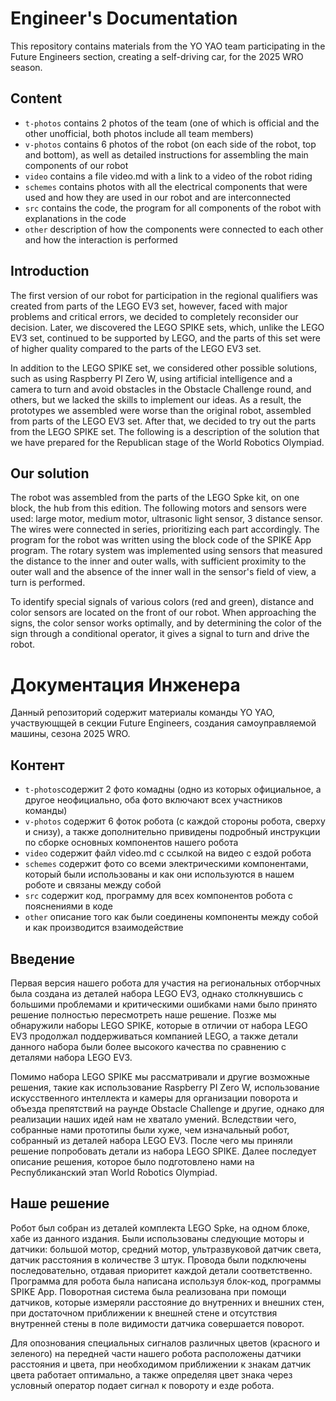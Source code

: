 
Engineer's Documentation
====

 This repository contains materials from the YO YAO team participating in the Future Engineers section, creating a self-driving car, for the 2025 WRO season.

 ## Content

* `t-photos` contains 2 photos of the team (one of which is official and the other unofficial, both photos include all team members)
* `v-photos` contains 6 photos of the robot (on each side of the robot, top and bottom), as well as detailed instructions for assembling the main components of our robot
* `video` contains a file video.md with a link to a video of the robot riding
* `schemes` contains photos with all the electrical components that were used and how they are used in our robot and are interconnected
* `src` contains the code, the program for all components of the robot with explanations in the code
* `other` description of how the components were connected to each other and how the interaction is performed

## Introduction

 The first version of our robot for participation in the regional qualifiers was created from parts of the LEGO EV3 set, however, faced with major problems and critical errors, we decided to completely reconsider our decision. Later, we discovered the LEGO SPIKE sets, which, unlike the LEGO EV3 set, continued to be supported by LEGO, and the parts of this set were of higher quality compared to the parts of the LEGO EV3 set. 
 
 In addition to the LEGO SPIKE set, we considered other possible solutions, such as using Raspberry PI Zero W, using artificial intelligence and a camera to turn and avoid obstacles in the Obstacle Challenge round, and others, but we lacked the skills to implement our ideas. As a result, the prototypes we assembled were worse than the original robot, assembled from parts of the LEGO EV3 set. After that, we decided to try out the parts from the LEGO SPIKE set. The following is a description of the solution that we have prepared for the Republican stage of the World Robotics Olympiad.
 
 ## Our solution   
 
 The robot was assembled from the parts of the LEGO Spke kit, on one block, the hub from this edition. The following motors and sensors were used: large motor, medium motor, ultrasonic light sensor, 3 distance sensor. The wires were connected in series, prioritizing each part accordingly. The program for the robot was written using the block code of the SPIKE App program. The rotary system was implemented using sensors that measured the distance to the inner and outer walls, with sufficient proximity to the outer wall and the absence of the inner wall in the sensor's field of view, a turn is performed.
 
 To identify special signals of various colors (red and green), distance and color sensors are located on the front of our robot. When approaching the signs, the color sensor works optimally, and by determining the color of the sign through a conditional operator, it gives a signal to turn and drive the robot.


 Документация Инженера
====

 Данный репозиторий содержит материалы команды YO YAO, участвующщей в секции Future Engineers, создания самоуправляемой машины, сезона 2025 WRO.

 ## Контент

* `t-photos`содержит 2 фото комадны (одно из которых официальное, а другое неофициально, оба фото включают всех участников команды)
* `v-photos` содержит 6 фоток робота (с каждой стороны робота, сверху и снизу), а также дополнительно привидены подробный инструкции по сборке основных компонентов нашего робота
* `video` содержит файл video.md с ссылкой на видео с ездой робота
* `schemes` содержит фото со всеми электрическими компонентами, который были использованы и как они используются в нашем роботе и связаны между собой
* `src` содержит код, программу для всех компонентов робота с пояснениями в коде
* `other` описание того как были соединены компоненты между собой и как производится взаимодействие

 ## Введение

 Первая версия нашего робота для участия на региональных отборчных была создана из деталей набора LEGO EV3, однако столкнувшись с большими проблемами и критическими ошибками нами было принято решение полностью пересмотреть наше решение. Позже мы обнаружили наборы LEGO SPIKE, которые в отличии от набора LEGO EV3 продолжал поддерживаться компанией LEGO, а также детали данного набора были более высокого качества по сравнению с деталями набора LEGO EV3. 
 
 Помимо набора LEGO SPIKE мы рассматривали и другие возможные решения, такие как использование Raspberry PI Zero W, использование искусственного интеллекта и камеры для организации поворота и объезда препятствий на раунде Obstacle Challenge и другие, однако для реализации наших идей нам не хватало умений. Вследствии чего, собранные нами прототипы были хуже, чем изначальный робот, собранный из деталей набора LEGO EV3. После чего мы приняли решение попробовать детали из набора LEGO SPIKE. Далее последует описание решения, которое было подготовлено нами на Республиканский этап World Robotics Olympiad.   
 
 ## Наше решение

 Робот был собран из деталей комплекта LEGO Spke, на одном блоке, хабе из данного издания. Были использованы следующие моторы и датчики: большой мотор, средний мотор, ультразвуковой датчик света, датчик расстояния в количестве 3 штук. Провода были подключены последовательно, отдавая приоритет каждой детали соответственно. Программа для робота была написана используя блок-код, программы SPIKE App. Поворотная система была реализована при помощи датчиков, которые измеряли расстояние до внутренних и внешних стен, при достаточном приближении к внешней стене и отсутствия внутренней стены в поле видимости датчика совершается поворот.
 
 Для опознования специальных сигналов различных цветов (красного и зеленого) на передней части нашего робота расположены датчики расстояния и цвета, при необходимом приближении к знакам датчик цвета работает оптимально, а также определяя цвет знака через условный оператор подает сигнал к повороту и езде робота.  

 
